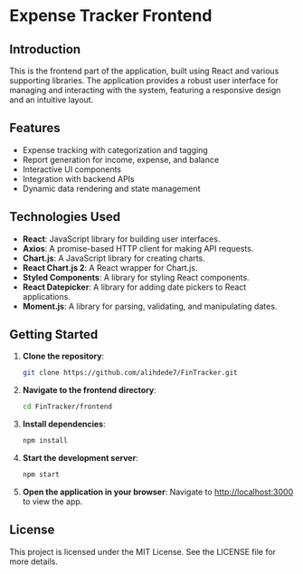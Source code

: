 
# Expense Tracker Frontend

## Introduction

This is the frontend part of the application, built using React and various supporting libraries. The application provides a robust user interface for managing and interacting with the system, featuring a responsive design and an intuitive layout.

## Features

- Expense tracking with categorization and tagging
- Report generation for income, expense, and balance
- Interactive UI components
- Integration with backend APIs
- Dynamic data rendering and state management

## Technologies Used

- **React**: JavaScript library for building user interfaces.
- **Axios**: A promise-based HTTP client for making API requests.
- **Chart.js**: A JavaScript library for creating charts.
- **React Chart.js 2**: A React wrapper for Chart.js.
- **Styled Components**: A library for styling React components.
- **React Datepicker**: A library for adding date pickers to React applications.
- **Moment.js**: A library for parsing, validating, and manipulating dates.

## Getting Started

1. **Clone the repository**:
   ```bash
   git clone https://github.com/alihdede7/FinTracker.git
   ```

2. **Navigate to the frontend directory**:
   ```bash
   cd FinTracker/frontend
   ```

3. **Install dependencies**:
   ```bash
   npm install
   ```

4. **Start the development server**:
   ```bash
   npm start
   ```

5. **Open the application in your browser**:
   Navigate to [http://localhost:3000](http://localhost:3000) to view the app.

## License

This project is licensed under the MIT License. See the LICENSE file for more details.
